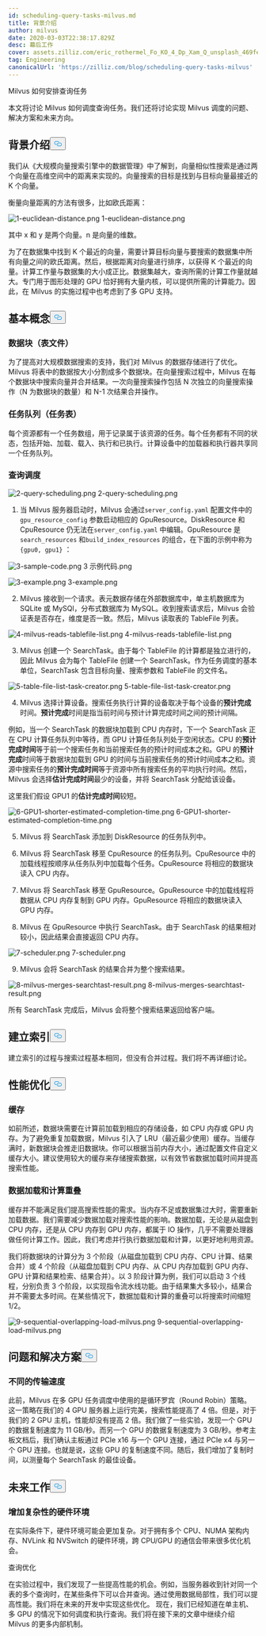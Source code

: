 ```yaml
---
id: scheduling-query-tasks-milvus.md
title: 背景介绍
author: milvus
date: 2020-03-03T22:38:17.829Z
desc: 幕后工作
cover: assets.zilliz.com/eric_rothermel_Fo_KO_4_Dp_Xam_Q_unsplash_469fe12aeb.jpg
tag: Engineering
canonicalUrl: 'https://zilliz.com/blog/scheduling-query-tasks-milvus'
---
```

<custom-h1>Milvus 如何安排查询任务</custom-h1><p>本文将讨论 Milvus 如何调度查询任务。我们还将讨论实现 Milvus 调度的问题、解决方案和未来方向。</p>
<h2 id="Background" class="common-anchor-header">背景介绍<button data-href="#Background" class="anchor-icon" translate="no">
      <svg translate="no"
        aria-hidden="true"
        focusable="false"
        height="20"
        version="1.1"
        viewBox="0 0 16 16"
        width="16"
      >
        <path
          fill="#0092E4"
          fill-rule="evenodd"
          d="M4 9h1v1H4c-1.5 0-3-1.69-3-3.5S2.55 3 4 3h4c1.45 0 3 1.69 3 3.5 0 1.41-.91 2.72-2 3.25V8.59c.58-.45 1-1.27 1-2.09C10 5.22 8.98 4 8 4H4c-.98 0-2 1.22-2 2.5S3 9 4 9zm9-3h-1v1h1c1 0 2 1.22 2 2.5S13.98 12 13 12H9c-.98 0-2-1.22-2-2.5 0-.83.42-1.64 1-2.09V6.25c-1.09.53-2 1.84-2 3.25C6 11.31 7.55 13 9 13h4c1.45 0 3-1.69 3-3.5S14.5 6 13 6z"
        ></path>
      </svg>
    </button></h2><p>我们从《大规模向量搜索引擎中的数据管理》中了解到，向量相似性搜索是通过两个向量在高维空间中的距离来实现的。向量搜索的目标是找到与目标向量最接近的 K 个向量。</p>
<p>衡量向量距离的方法有很多，比如欧氏距离：</p>
<p>
  
   <span class="img-wrapper"> <img translate="no" src="https://assets.zilliz.com/1_euclidean_distance_156037c939.png" alt="1-euclidean-distance.png" class="doc-image" id="1-euclidean-distance.png" />
   </span> <span class="img-wrapper"> <span>1-euclidean-distance.png</span> </span></p>
<p>其中 x 和 y 是两个向量。n 是向量的维数。</p>
<p>为了在数据集中找到 K 个最近的向量，需要计算目标向量与要搜索的数据集中所有向量之间的欧氏距离。然后，根据距离对向量进行排序，以获得 K 个最近的向量。计算工作量与数据集的大小成正比。数据集越大，查询所需的计算工作量就越大。专门用于图形处理的 GPU 恰好拥有大量内核，可以提供所需的计算能力。因此，在 Milvus 的实施过程中也考虑到了多 GPU 支持。</p>
<h2 id="Basic-concepts" class="common-anchor-header">基本概念<button data-href="#Basic-concepts" class="anchor-icon" translate="no">
      <svg translate="no"
        aria-hidden="true"
        focusable="false"
        height="20"
        version="1.1"
        viewBox="0 0 16 16"
        width="16"
      >
        <path
          fill="#0092E4"
          fill-rule="evenodd"
          d="M4 9h1v1H4c-1.5 0-3-1.69-3-3.5S2.55 3 4 3h4c1.45 0 3 1.69 3 3.5 0 1.41-.91 2.72-2 3.25V8.59c.58-.45 1-1.27 1-2.09C10 5.22 8.98 4 8 4H4c-.98 0-2 1.22-2 2.5S3 9 4 9zm9-3h-1v1h1c1 0 2 1.22 2 2.5S13.98 12 13 12H9c-.98 0-2-1.22-2-2.5 0-.83.42-1.64 1-2.09V6.25c-1.09.53-2 1.84-2 3.25C6 11.31 7.55 13 9 13h4c1.45 0 3-1.69 3-3.5S14.5 6 13 6z"
        ></path>
      </svg>
    </button></h2><h3 id="Data-blockTableFile" class="common-anchor-header">数据块（表文件）</h3><p>为了提高对大规模数据搜索的支持，我们对 Milvus 的数据存储进行了优化。Milvus 将表中的数据按大小分割成多个数据块。在向量搜索过程中，Milvus 在每个数据块中搜索向量并合并结果。一次向量搜索操作包括 N 次独立的向量搜索操作（N 为数据块的数量）和 N-1 次结果合并操作。</p>
<h3 id="Task-queueTaskTable" class="common-anchor-header">任务队列（任务表）</h3><p>每个资源都有一个任务数组，用于记录属于该资源的任务。每个任务都有不同的状态，包括开始、加载、载入、执行和已执行。计算设备中的加载器和执行器共享同一个任务队列。</p>
<h3 id="Query-scheduling" class="common-anchor-header">查询调度</h3><p>
  
   <span class="img-wrapper"> <img translate="no" src="https://assets.zilliz.com/2_query_scheduling_5798178be2.png" alt="2-query-scheduling.png" class="doc-image" id="2-query-scheduling.png" />
   </span> <span class="img-wrapper"> <span>2-query-scheduling.png</span> </span></p>
<ol>
<li>当 Milvus 服务器启动时，Milvus 会通过<code translate="no">server_config.yaml</code> 配置文件中的<code translate="no">gpu_resource_config</code> 参数启动相应的 GpuResource。DiskResource 和 CpuResource 仍无法在<code translate="no">server_config.yaml</code> 中编辑。GpuResource 是<code translate="no">search_resources</code> 和<code translate="no">build_index_resources</code> 的组合，在下面的示例中称为<code translate="no">{gpu0, gpu1}</code> ：</li>
</ol>
<p>
  
   <span class="img-wrapper"> <img translate="no" src="https://assets.zilliz.com/3_sample_code_ffee1c290f.png" alt="3-sample-code.png" class="doc-image" id="3-sample-code.png" />
   </span> <span class="img-wrapper"> <span>3 示例代码.png</span> </span></p>
<p>
  
   <span class="img-wrapper"> <img translate="no" src="https://assets.zilliz.com/3_example_0eeb85da71.png" alt="3-example.png" class="doc-image" id="3-example.png" />
   </span> <span class="img-wrapper"> <span>3-example.png</span> </span></p>
<ol start="2">
<li>Milvus 接收到一个请求。表元数据存储在外部数据库中，单主机数据库为 SQLite 或 MySQl，分布式数据库为 MySQL。收到搜索请求后，Milvus 会验证表是否存在，维度是否一致。然后，Milvus 读取表的 TableFile 列表。</li>
</ol>
<p>
  
   <span class="img-wrapper"> <img translate="no" src="https://assets.zilliz.com/4_milvus_reads_tablefile_list_1e9d851543.png" alt="4-milvus-reads-tablefile-list.png" class="doc-image" id="4-milvus-reads-tablefile-list.png" />
   </span> <span class="img-wrapper"> <span>4-milvus-reads-tablefile-list.png</span> </span></p>
<ol start="3">
<li>Milvus 创建一个 SearchTask。由于每个 TableFile 的计算都是独立进行的，因此 Milvus 会为每个 TableFile 创建一个 SearchTask。作为任务调度的基本单位，SearchTask 包含目标向量、搜索参数和 TableFile 的文件名。</li>
</ol>
<p>
  
   <span class="img-wrapper"> <img translate="no" src="https://assets.zilliz.com/5_table_file_list_task_creator_36262593e4.png" alt="5-table-file-list-task-creator.png" class="doc-image" id="5-table-file-list-task-creator.png" />
   </span> <span class="img-wrapper"> <span>5-table-file-list-task-creator.png</span> </span></p>
<ol start="4">
<li>Milvus 选择计算设备。搜索任务执行计算的设备取决于每个设备的<strong>预计完成</strong>时间。<strong>预计完成</strong>时间是指当前时间与预计计算完成时间之间的预计间隔。</li>
</ol>
<p>例如，当一个 SearchTask 的数据块加载到 CPU 内存时，下一个 SearchTask 正在 CPU 计算任务队列中等待，而 GPU 计算任务队列处于空闲状态。CPU 的<strong>预计完成时间</strong>等于前一个搜索任务和当前搜索任务的预计时间成本之和。GPU 的<strong>预计完成</strong>时间等于数据块加载到 GPU 的时间与当前搜索任务的预计时间成本之和。资源中搜索任务的<strong>预计完成时间</strong>等于资源中所有搜索任务的平均执行时间。然后，Milvus 会选择<strong>估计完成时间</strong>最少的设备，并将 SearchTask 分配给该设备。</p>
<p>这里我们假设 GPU1 的<strong>估计完成时间</strong>较短。</p>
<p>
  
   <span class="img-wrapper"> <img translate="no" src="https://assets.zilliz.com/6_GPU_1_shorter_estimated_completion_time_42c7639b87.png" alt="6-GPU1-shorter-estimated-completion-time.png" class="doc-image" id="6-gpu1-shorter-estimated-completion-time.png" />
   </span> <span class="img-wrapper"> <span>6-GPU1-shorter-estimated-completion-time.png</span> </span></p>
<ol start="5">
<li><p>Milvus 将 SearchTask 添加到 DiskResource 的任务队列中。</p></li>
<li><p>Milvus 将 SearchTask 移至 CpuResource 的任务队列。CpuResource 中的加载线程按顺序从任务队列中加载每个任务。CpuResource 将相应的数据块读入 CPU 内存。</p></li>
<li><p>Milvus 将 SearchTask 移至 GpuResource。GpuResource 中的加载线程将数据从 CPU 内存复制到 GPU 内存。GpuResource 将相应的数据块读入 GPU 内存。</p></li>
<li><p>Milvus 在 GpuResource 中执行 SearchTask。由于 SearchTask 的结果相对较小，因此结果会直接返回 CPU 内存。</p></li>
</ol>
<p>
  
   <span class="img-wrapper"> <img translate="no" src="https://assets.zilliz.com/7_scheduler_53f1fbbaba.png" alt="7-scheduler.png" class="doc-image" id="7-scheduler.png" />
   </span> <span class="img-wrapper"> <span>7-scheduler.png</span> </span></p>
<ol start="9">
<li>Milvus 会将 SearchTask 的结果合并为整个搜索结果。</li>
</ol>
<p>
  
   <span class="img-wrapper"> <img translate="no" src="https://assets.zilliz.com/8_milvus_merges_searchtast_result_9f3446e65a.png" alt="8-milvus-merges-searchtast-result.png" class="doc-image" id="8-milvus-merges-searchtast-result.png" />
   </span> <span class="img-wrapper"> <span>8-milvus-merges-searchtast-result.png</span> </span></p>
<p>所有 SearchTask 完成后，Milvus 会将整个搜索结果返回给客户端。</p>
<h2 id="Index-building" class="common-anchor-header">建立索引<button data-href="#Index-building" class="anchor-icon" translate="no">
      <svg translate="no"
        aria-hidden="true"
        focusable="false"
        height="20"
        version="1.1"
        viewBox="0 0 16 16"
        width="16"
      >
        <path
          fill="#0092E4"
          fill-rule="evenodd"
          d="M4 9h1v1H4c-1.5 0-3-1.69-3-3.5S2.55 3 4 3h4c1.45 0 3 1.69 3 3.5 0 1.41-.91 2.72-2 3.25V8.59c.58-.45 1-1.27 1-2.09C10 5.22 8.98 4 8 4H4c-.98 0-2 1.22-2 2.5S3 9 4 9zm9-3h-1v1h1c1 0 2 1.22 2 2.5S13.98 12 13 12H9c-.98 0-2-1.22-2-2.5 0-.83.42-1.64 1-2.09V6.25c-1.09.53-2 1.84-2 3.25C6 11.31 7.55 13 9 13h4c1.45 0 3-1.69 3-3.5S14.5 6 13 6z"
        ></path>
      </svg>
    </button></h2><p>建立索引的过程与搜索过程基本相同，但没有合并过程。我们将不再详细讨论。</p>
<h2 id="Performance-optimization" class="common-anchor-header">性能优化<button data-href="#Performance-optimization" class="anchor-icon" translate="no">
      <svg translate="no"
        aria-hidden="true"
        focusable="false"
        height="20"
        version="1.1"
        viewBox="0 0 16 16"
        width="16"
      >
        <path
          fill="#0092E4"
          fill-rule="evenodd"
          d="M4 9h1v1H4c-1.5 0-3-1.69-3-3.5S2.55 3 4 3h4c1.45 0 3 1.69 3 3.5 0 1.41-.91 2.72-2 3.25V8.59c.58-.45 1-1.27 1-2.09C10 5.22 8.98 4 8 4H4c-.98 0-2 1.22-2 2.5S3 9 4 9zm9-3h-1v1h1c1 0 2 1.22 2 2.5S13.98 12 13 12H9c-.98 0-2-1.22-2-2.5 0-.83.42-1.64 1-2.09V6.25c-1.09.53-2 1.84-2 3.25C6 11.31 7.55 13 9 13h4c1.45 0 3-1.69 3-3.5S14.5 6 13 6z"
        ></path>
      </svg>
    </button></h2><h3 id="Cache" class="common-anchor-header">缓存</h3><p>如前所述，数据块需要在计算前加载到相应的存储设备，如 CPU 内存或 GPU 内存。为了避免重复加载数据，Milvus 引入了 LRU（最近最少使用）缓存。当缓存满时，新数据块会推走旧数据块。你可以根据当前内存大小，通过配置文件自定义缓存大小。建议使用较大的缓存来存储搜索数据，以有效节省数据加载时间并提高搜索性能。</p>
<h3 id="Data-loading-and-computation-overlap" class="common-anchor-header">数据加载和计算重叠</h3><p>缓存并不能满足我们提高搜索性能的需求。当内存不足或数据集过大时，需要重新加载数据。我们需要减少数据加载对搜索性能的影响。数据加载，无论是从磁盘到 CPU 内存，还是从 CPU 内存到 GPU 内存，都属于 IO 操作，几乎不需要处理器做任何计算工作。因此，我们考虑并行执行数据加载和计算，以更好地利用资源。</p>
<p>我们将数据块的计算分为 3 个阶段（从磁盘加载到 CPU 内存、CPU 计算、结果合并）或 4 个阶段（从磁盘加载到 CPU 内存、从 CPU 内存加载到 GPU 内存、GPU 计算和结果检索、结果合并）。以 3 阶段计算为例，我们可以启动 3 个线程，分别负责 3 个阶段，以实现指令流水线功能。由于结果集大多较小，结果合并不需要太多时间。在某些情况下，数据加载和计算的重叠可以将搜索时间缩短 1/2。</p>
<p>
  
   <span class="img-wrapper"> <img translate="no" src="https://assets.zilliz.com/9_sequential_overlapping_load_milvus_1af809b29e.png" alt="9-sequential-overlapping-load-milvus.png" class="doc-image" id="9-sequential-overlapping-load-milvus.png" />
   </span> <span class="img-wrapper"> <span>9-sequential-overlapping-load-milvus.png</span> </span></p>
<h2 id="Problems-and-solutions" class="common-anchor-header">问题和解决方案<button data-href="#Problems-and-solutions" class="anchor-icon" translate="no">
      <svg translate="no"
        aria-hidden="true"
        focusable="false"
        height="20"
        version="1.1"
        viewBox="0 0 16 16"
        width="16"
      >
        <path
          fill="#0092E4"
          fill-rule="evenodd"
          d="M4 9h1v1H4c-1.5 0-3-1.69-3-3.5S2.55 3 4 3h4c1.45 0 3 1.69 3 3.5 0 1.41-.91 2.72-2 3.25V8.59c.58-.45 1-1.27 1-2.09C10 5.22 8.98 4 8 4H4c-.98 0-2 1.22-2 2.5S3 9 4 9zm9-3h-1v1h1c1 0 2 1.22 2 2.5S13.98 12 13 12H9c-.98 0-2-1.22-2-2.5 0-.83.42-1.64 1-2.09V6.25c-1.09.53-2 1.84-2 3.25C6 11.31 7.55 13 9 13h4c1.45 0 3-1.69 3-3.5S14.5 6 13 6z"
        ></path>
      </svg>
    </button></h2><h3 id="Different-transmission-speeds" class="common-anchor-header">不同的传输速度</h3><p>此前，Milvus 在多 GPU 任务调度中使用的是循环罗宾（Round Robin）策略。这一策略在我们的 4 GPU 服务器上运行完美，搜索性能提高了 4 倍。但是，对于我们的 2 GPU 主机，性能却没有提高 2 倍。我们做了一些实验，发现一个 GPU 的数据复制速度为 11 GB/秒。而另一个 GPU 的数据复制速度为 3 GB/秒。参考主板文档后，我们确认主板通过 PCIe x16 与一个 GPU 连接，通过 PCIe x4 与另一个 GPU 连接。也就是说，这些 GPU 的复制速度不同。随后，我们增加了复制时间，以测量每个 SearchTask 的最佳设备。</p>
<h2 id="Future-work" class="common-anchor-header">未来工作<button data-href="#Future-work" class="anchor-icon" translate="no">
      <svg translate="no"
        aria-hidden="true"
        focusable="false"
        height="20"
        version="1.1"
        viewBox="0 0 16 16"
        width="16"
      >
        <path
          fill="#0092E4"
          fill-rule="evenodd"
          d="M4 9h1v1H4c-1.5 0-3-1.69-3-3.5S2.55 3 4 3h4c1.45 0 3 1.69 3 3.5 0 1.41-.91 2.72-2 3.25V8.59c.58-.45 1-1.27 1-2.09C10 5.22 8.98 4 8 4H4c-.98 0-2 1.22-2 2.5S3 9 4 9zm9-3h-1v1h1c1 0 2 1.22 2 2.5S13.98 12 13 12H9c-.98 0-2-1.22-2-2.5 0-.83.42-1.64 1-2.09V6.25c-1.09.53-2 1.84-2 3.25C6 11.31 7.55 13 9 13h4c1.45 0 3-1.69 3-3.5S14.5 6 13 6z"
        ></path>
      </svg>
    </button></h2><h3 id="Hardware-environment-with-increased-complexity" class="common-anchor-header">增加复杂性的硬件环境</h3><p>在实际条件下，硬件环境可能会更加复杂。对于拥有多个 CPU、NUMA 架构内存、NVLink 和 NVSwitch 的硬件环境，跨 CPU/GPU 的通信会带来很多优化机会。</p>
<p>查询优化</p>
<p>在实验过程中，我们发现了一些提高性能的机会。例如，当服务器收到针对同一个表的多个查询时，在某些条件下可以合并查询。通过使用数据局部性，我们可以提高性能。我们将在未来的开发中实现这些优化。 现在，我们已经知道在单主机、多 GPU 的情况下如何调度和执行查询。我们将在接下来的文章中继续介绍 Milvus 的更多内部机制。</p>
